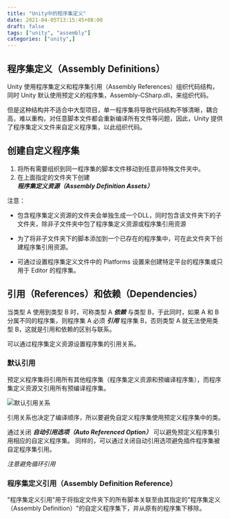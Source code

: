 ```yaml
---
title: "Unity中的程序集定义"
date: 2021-04-05T13:15:45+08:00
draft: false
tags: ["unity", "assembly"]
categories: ["unity",]
---
```


## 程序集定义（Assembly Definitions）

Unity 使用程序集定义和程序集引用（Assembly References）组织代码结构，同时 Unity 默认使用预定义的程序集，Assembly-CSharp.dll，来组织代码。

但是这种结构并不适合中大型项目，单一程序集将导致代码结构不够清晰，耦合高，难以重构，对任意脚本文件都会重新编译所有文件等问题，因此，Unity 提供了程序集定义文件来自定义程序集，以此组织代码。

## 创建自定义程序集

1. 将所有需要组织到同一程序集的脚本文件移动到任意非特殊文件夹中。
2. 在上面指定的文件夹下创建 ***程序集定义资源（Assembly Definition Assets）***

注意：
* 包含程序集定义资源的文件夹会单独生成一个DLL，同时包含该文件夹下的子文件夹，除非子文件夹中包了程序集定义资源或程序集引用资源

* 为了将非子文件夹下的脚本添加到一个已存在的程序集中，可在此文件夹下创建程序集引用资源。

* 可通过设置程序集定义文件中的 Platforms 设置来创建特定平台的程序集或只用于 Editor 的程序集。


## 引用（References）和依赖（Dependencies）

当类型 A 使用到类型 B 时，可称类型 A ***依赖*** 与类型 B，于此同时，如果 A 和 B 分属不同的程序集，则程序集 A 必须 ***引用*** 程序集 B，否则类型 A 就无法使用类型 B，这就是引用和依赖的区别与联系。

可以通过程序集定义资源设置程序集的引用关系。

### 默认引用

预定义程序集将引用所有其他程序集（程序集定义资源和预编译程序集），而程序集定义资源又引用所有预编译程序集。

![默认引用关系](https://docs.unity3d.com/cn/2020.3/uploads/Main/AssemblyDependencies.png)

引用关系也决定了编译顺序，所以要避免自定义程序集使用预定义程序集中的类。

通过关闭 ***自动引用选项（Auto Referenced Option）*** 可以避免预定义程序集引用相应的自定义程序集。
同样的，可以通过关闭自动引用选项避免插件程序集被自定程序集引用。

*注意避免循环引用*

### 程序集定义引用（Assembly Definition Reference）

"程序集定义引用"用于将指定文件夹下的所有脚本关联至由其指定的"程序集定义（Assembly Definition）"的自定义程序集下，并从原有的程序集下移除。